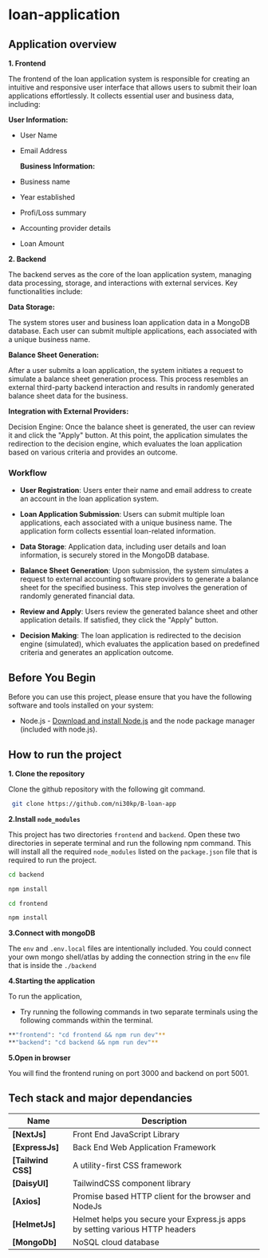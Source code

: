 # loan-application

## Application overview

**1. Frontend**

The frontend of the loan application system is responsible for creating an intuitive and responsive user interface that allows users to submit their loan applications effortlessly. It collects essential user and business data, including:

**User Information:**

- User Name
- Email Address
  
  **Business Information:**
- Business name
- Year established
- Profi/Loss summary
- Accounting provider details
- Loan Amount

**2. Backend**

The backend serves as the core of the loan application system, managing data processing, storage, and interactions with external services. Key functionalities include:

**Data Storage:**

The system stores user and business loan application data in a MongoDB database. Each user can submit multiple applications, each associated with a unique business name.

**Balance Sheet Generation:**

After a user submits a loan application, the system initiates a request to simulate a balance sheet generation process. This process resembles an external third-party backend interaction and results in randomly generated balance sheet data for the business.

**Integration with External Providers:**

Decision Engine: Once the balance sheet is generated, the user can review it and click the "Apply" button. At this point, the application simulates the redirection to the decision engine, which evaluates the loan application based on various criteria and provides an outcome.

### Workflow

- **User Registration**: Users enter their name and email address to create an account in the loan application system.

- **Loan Application Submission**: Users can submit multiple loan applications, each associated with a unique business name. The application form collects essential loan-related information.

- **Data Storage**: Application data, including user details and loan information, is securely stored in the MongoDB database.

- **Balance Sheet Generation**: Upon submission, the system simulates a request to external accounting software providers to generate a balance sheet for the specified business. This step involves the generation of randomly generated financial data.

- **Review and Apply**: Users review the generated balance sheet and other application details. If satisfied, they click the "Apply" button.

- **Decision Making**: The loan application is redirected to the decision engine (simulated), which evaluates the application based on predefined criteria and generates an application outcome.

## Before You Begin

Before you can use this project, please ensure that you have the following software and tools installed on your system:

- Node.js - [Download and install Node.js](https://nodejs.org/en/download) and the node package manager (included with node.js).

## How to run the project

**1. Clone the repository**

Clone the github repository with the following git command.

```bash
 git clone https://github.com/ni30kp/B-loan-app
```

**2.Install `node_modules`**

This project has two directories `frontend` and `backend`. Open these two directories in seperate terminal and run the following npm command. This will install all the required `node_modules` listed on the `package.json` file that is required to run the project.

```bash
cd backend
```

```bash
npm install 
```

```bash
cd frontend
```

```bash
npm install 
```

**3.Connect with mongoDB**

The `env` and `.env.local` files are intentionally included.
You could connect your own mongo shell/atlas by adding the connection string in the `env` file that is inside the `./backend` 


**4.Starting the application**

To run the application,

- Try running the following commands in two separate terminals using the following commands within the terminal. 

```bash
**"frontend": "cd frontend && npm run dev"**
**"backend": "cd backend && npm run dev"**
```

**5.Open in browser**

You will find the frontend runing on port 3000 and backend on port 5001.


## Tech stack and major dependancies

| <div align ="center">Name </div>                         | <div align = "center">Description</div>                                      |
| -------------------------------------------------------- | ---------------------------------------------------------------------------- |
| **[NextJs]**                         | Front End JavaScript Library                                                 |
| **[ExpressJs]**                  | Back End Web Application Framework                                           |
| **[Tailwind CSS]**             | A utility-first CSS framework                                                |
| **[DaisyUI]**                      | TailwindCSS component library                                                |
| **[Axios]**           | Promise based HTTP client for the browser and NodeJs                         |
| **[HelmetJs]**              | Helmet helps you secure your Express.js apps by setting various HTTP headers |
| **[MongoDb]** | NoSQL cloud database                                                         |





